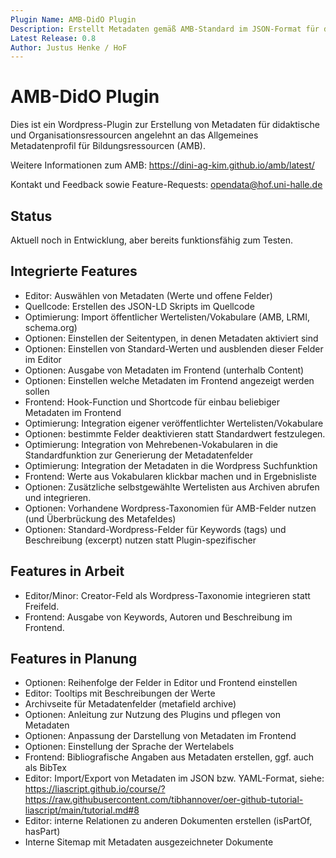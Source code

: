 ```yaml
---
Plugin Name: AMB-DidO Plugin 
Description: Erstellt Metadaten gemäß AMB-Standard im JSON-Format für didaktische und Organisationsressourcen auf beliebigen Wordpress-Seiten.
Latest Release: 0.8
Author: Justus Henke / HoF
---
```

# AMB-DidO Plugin 


 
Dies ist ein Wordpress-Plugin zur Erstellung von Metadaten für didaktische und Organisationsressourcen angelehnt an das Allgemeines Metadatenprofil für Bildungsressourcen (AMB).

Weitere Informationen zum AMB: https://dini-ag-kim.github.io/amb/latest/

Kontakt und Feedback sowie Feature-Requests: opendata@hof.uni-halle.de

## Status 
Aktuell noch in Entwicklung, aber bereits funktionsfähig zum Testen.

## Integrierte Features
- Editor: Auswählen von Metadaten (Werte und offene Felder)
- Quellcode: Erstellen des JSON-LD Skripts im Quellcode
- Optimierung: Import öffentlicher Wertelisten/Vokabulare (AMB, LRMI, schema.org) 
- Optionen: Einstellen der Seitentypen, in denen Metadaten aktiviert sind
- Optionen: Einstellen von Standard-Werten und ausblenden dieser Felder im Editor
- Optionen: Ausgabe von Metadaten im Frontend (unterhalb Content)
- Optionen: Einstellen welche Metadaten im Frontend angezeigt werden sollen
- Frontend: Hook-Function und Shortcode für einbau beliebiger Metadaten im Frontend
- Optimierung: Integration eigener veröffentlichter Wertelisten/Vokabulare
- Optionen: bestimmte Felder deaktivieren statt Standardwert festzulegen.
- Optimierung: Integration von Mehrebenen-Vokabularen in die Standardfunktion zur Generierung der Metadatenfelder
- Optimierung: Integration der Metadaten in die Wordpress Suchfunktion
- Frontend: Werte aus Vokabularen klickbar machen und in Ergebnisliste
- Optionen: Zusätzliche selbstgewählte Wertelisten aus Archiven abrufen und integrieren.
- Optionen: Vorhandene Wordpress-Taxonomien für AMB-Felder nutzen (und Überbrückung des Metafeldes) 
- Optionen: Standard-Wordpress-Felder für Keywords (tags) und Beschreibung (excerpt) nutzen statt Plugin-spezifischer

## Features in Arbeit
- Editor/Minor: Creator-Feld als Wordpress-Taxonomie integrieren statt Freifeld.
- Frontend: Ausgabe von Keywords, Autoren und Beschreibung im Frontend.

## Features in Planung
- Optionen: Reihenfolge der Felder in Editor und Frontend einstellen
- Editor: Tooltips mit Beschreibungen der Werte
- Archivseite für Metadatenfelder (metafield archive)
- Optionen: Anleitung zur Nutzung des Plugins und pflegen von Metadaten 
- Optionen: Anpassung der Darstellung von Metadaten im Frontend
- Optionen: Einstellung der Sprache der Wertelabels
- Frontend: Bibliografische Angaben aus Metadaten erstellen, ggf. auch als BibTex
- Editor: Import/Export von Metadaten im JSON bzw. YAML-Format, siehe: https://liascript.github.io/course/?https://raw.githubusercontent.com/tibhannover/oer-github-tutorial-liascript/main/tutorial.md#8
- Editor: interne Relationen zu anderen Dokumenten erstellen (isPartOf, hasPart)
- Interne Sitemap mit Metadaten ausgezeichneter Dokumente

